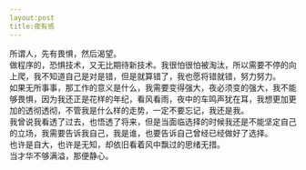 ```yaml
---
layout:post
title:夜有感
---
```


所谓人，先有畏惧，然后渴望。  
做程序的，恐惧技术，又无比期待新技术。我很怕很怕被淘汰，所以需要不停的向上爬，我不知道自己是对是错，但是就算错了，我也愿将错就错，努力努力。  
如果无所事事，那工作的意义是什么，我需要变得强大，夜必须变的强大，我不能够畏惧，因为我还正是花样的年纪，看风看雨，夜中的车鸣声犹在耳，我想更加更加的透彻透彻，不管我是什么样的走势，一定不要忘记，我还是我。  
我曾说我看透了过去，也悟透了将来，但是当面临选择的时候我还是不能坚定自己的立场，我需要告诉我自己，我是谁，也要告诉自己曾经已经做好了选择。  
也许是自大，也许是无知，却依旧看着风中飘过的思绪无措。  
当才华不够满溢，那便静心。 